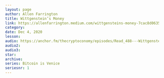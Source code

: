 ```yaml
---
layout: page
author: Allen Farrington
title: Wittgenstein’s Money
link: https://allenfarrington.medium.com/wittgensteins-money-7cac8d0635cf
category: 
date: Dec 4, 2020
lesson: 
audio: https://anchor.fm/thecryptoconomy/episodes/Read_488---Wittgensteins-Money-Allen-epa5b4
audio2: 
audio3: 
star: 
archive: 
series: Bitcoin is Venice
seriesnr: 1
---
```

